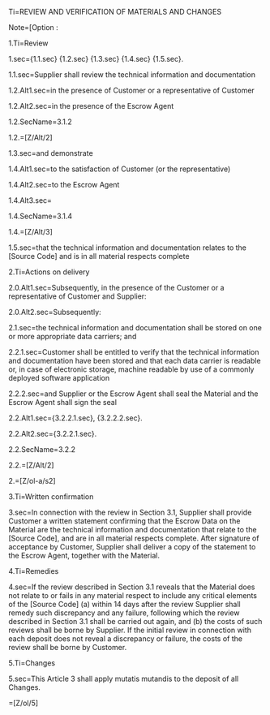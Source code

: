 Ti=REVIEW AND VERIFICATION OF MATERIALS AND CHANGES

Note=[Option : 

1.Ti=Review

1.sec={1.1.sec} {1.2.sec} {1.3.sec} {1.4.sec} {1.5.sec}. 

1.1.sec=Supplier shall review the technical information and documentation 

1.2.Alt1.sec=in the presence of Customer or a representative of Customer

1.2.Alt2.sec=in the presence of the Escrow Agent

1.2.SecName=3.1.2

1.2.=[Z/Alt/2]

1.3.sec=and demonstrate

1.4.Alt1.sec=to the satisfaction of Customer (or the representative)

1.4.Alt2.sec=to the Escrow Agent

1.4.Alt3.sec=</i>

1.4.SecName=3.1.4

1.4.=[Z/Alt/3]

1.5.sec=that the technical information and documentation relates to the [Source Code] and is in all material respects complete

2.Ti=Actions on delivery

2.0.Alt1.sec=Subsequently, in the presence of the Customer or a representative of Customer and Supplier:

2.0.Alt2.sec=Subsequently:

2.1.sec=the technical information and documentation shall be stored on one or more appropriate data carriers; and

2.2.1.sec=Customer shall be entitled to verify that the technical information and documentation have been stored and that each data carrier is readable or, in case of electronic storage, machine readable by use of a commonly deployed software application

2.2.2.sec=and Supplier or the Escrow Agent shall seal the Material and the Escrow Agent shall sign the seal

2.2.Alt1.sec={3.2.2.1.sec}, {3.2.2.2.sec}.

2.2.Alt2.sec={3.2.2.1.sec}.

2.2.SecName=3.2.2

2.2.=[Z/Alt/2]

2.=[Z/ol-a/s2]

3.Ti=Written confirmation

3.sec=In connection with the review in Section 3.1, Supplier shall provide Customer a written statement confirming that the Escrow Data on the Material are the technical information and documentation that relate to the [Source Code], and are in all material respects complete. After signature of acceptance by Customer, Supplier shall deliver a copy of the statement to the Escrow Agent, together with the Material.

4.Ti=Remedies

4.sec=If the review described in Section 3.1 reveals that the Material does not relate to or fails in any material respect to include any critical elements of the [Source Code] (a) within 14 days after the review Supplier shall remedy such discrepancy and any failure, following which the review described in Section 3.1 shall be carried out again, and (b) the costs of such reviews shall be borne by Supplier. If the initial review in connection with each deposit does not reveal a discrepancy or failure, the costs of the review shall be borne by Customer.

5.Ti=Changes

5.sec=This Article 3 shall apply mutatis mutandis to the deposit of all Changes.

=[Z/ol/5]